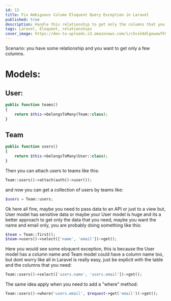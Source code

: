 ```yaml
---
id: 13
title: Fix Ambiguous Column Eloquent Query Exception in Laravel
published: true
description: Handle this relationship to get only the columns that you need from a relationship.
tags: Laravel, Eloquent, relationships
cover_image: https://dev-to-uploads.s3.amazonaws.com/i/c5vik4dlgowawfh51h6t.png
---
```


Scenario: you have some relationship and you want to get only a few columns.

# Models:

## User:

```php
public function teams()
{
    return $this->belongsToMany(Team::class);
}
``` 

## Team

```php
public function users()
{
    return $this->belongsToMany(User::class);
}
```

Then you can attach users to teams like this:

```php
Team::users()->attach(auth()->user());
```

and now you can get a collection of users by teams like:

```php
$users = Team::users;
```

Ok here all fine, maybe you need to pass data to an API or just to a view but, User model has sensitive data or maybe your User model is huge and its a better approach to get only the data that you need, maybe you want the name and email only, you are probably doing something like this:

```php
$team = Team::first();
$team->users()->select(['name', 'email'])->get();
```

Here you would see some eloquent exception, this is because the User model has a column name and Team model could have a column name too, but dont worry like all in Laravel is really easy, just be explicit with the table and the columns that you need:

```php
Team::users()->select(['users.name', 'users.email'])->get();
```

The same idea apply when you need to add a "where" method:

```php
Team::users()->where('users.email', $request->get('email'))->get();
```
